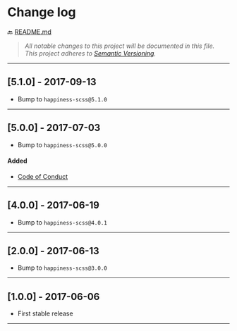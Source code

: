 # Change log

:back: [README.md](./README.md)

> _All notable changes to this project will be documented in this file._  
> _This project adheres to [Semantic Versioning](http://semver.org/)._

---

## [5.1.0] - 2017-09-13

- Bump to `happiness-scss@5.1.0`

---

## [5.0.0] - 2017-07-03

- Bump to `happiness-scss@5.0.0`

#### Added

- [Code of Conduct](https://github.com/dutchenkoOleg/gulp-happiness-scss/blob/master/CODE_OF_CONDUCT.md)

---

## [4.0.0] - 2017-06-19

- Bump to `happiness-scss@4.0.1`

---

## [2.0.0] - 2017-06-13

- Bump to `happiness-scss@3.0.0`

---

## [1.0.0] - 2017-06-06

- First stable release

---
